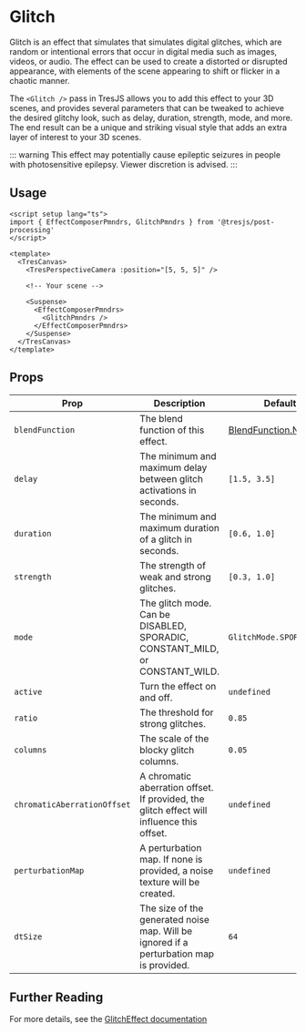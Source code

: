 # Glitch

<DocsDemo>
  <GlitchDemo />
</DocsDemo>

Glitch is an effect that simulates that simulates digital glitches, which are random or intentional errors that occur in digital media such as images, videos, or audio. The effect can be used to create a distorted or disrupted appearance, with elements of the scene appearing to shift or flicker in a chaotic manner.

The `<Glitch />` pass in TresJS allows you to add this effect to your 3D scenes, and provides several parameters that can be tweaked to achieve the desired glitchy look, such as delay, duration, strength, mode, and more. The end result can be a unique and striking visual style that adds an extra layer of interest to your 3D scenes.

::: warning
This effect may potentially cause epileptic seizures in people with photosensitive epilepsy. Viewer discretion is advised.
:::

## Usage

```vue{2,11-15}
<script setup lang="ts">
import { EffectComposerPmndrs, GlitchPmndrs } from '@tresjs/post-processing'
</script>

<template>
  <TresCanvas>
    <TresPerspectiveCamera :position="[5, 5, 5]" />

    <!-- Your scene -->

    <Suspense>
      <EffectComposerPmndrs>
        <GlitchPmndrs />
      </EffectComposerPmndrs>
    </Suspense>
  </TresCanvas>
</template>
```

## Props

| Prop                        | Description                                                                                                        | Default                                                                                                                                        |
| --------------------------- | ------------------------------------------------------------------------------------------------------------------ | ---------------------------------------------------------------------------------------------------------------------------------------------- |
| `blendFunction`             | The blend function of this effect.                                                      | [BlendFunction.NORMAL](https://github.com/pmndrs/postprocessing/blob/3fbe7b770f826019933b1386d27ebc04315feb00/src/enums/BlendFunction.js#L36) |
| `delay`                     | The minimum and maximum delay between glitch activations in seconds.                                               | `[1.5, 3.5]`                                                                                                                                   |
| `duration`                  | The minimum and maximum duration of a glitch in seconds.                                                           | `[0.6, 1.0]`                                                                                                                                   |
| `strength`                  | The strength of weak and strong glitches.                                                                          | `[0.3, 1.0]`                                                                                                                                   |
| `mode`                      | The glitch mode. Can be DISABLED, SPORADIC, CONSTANT_MILD, or CONSTANT_WILD.                                       | `GlitchMode.SPORADIC`                                                                                                                          |
| `active`                    | Turn the effect on and off.                                                                                        | `undefined`                                                                                                                                    |
| `ratio`                     | The threshold for strong glitches.                                                                                 | `0.85`                                                                                                                                         |
| `columns`                   | The scale of the blocky glitch columns.                                                                            | `0.05`                                                                                                                                         |
| `chromaticAberrationOffset` | A chromatic aberration offset. If provided, the glitch effect will influence this offset.                          | `undefined`                                                                                                                                    |
| `perturbationMap`           | A perturbation map. If none is provided, a noise texture will be created.                                          | `undefined`                                                                                                                                    |
| `dtSize`                    | The size of the generated noise map. Will be ignored if a perturbation map is provided.                            | `64`                                                                                                                                           |

## Further Reading
For more details, see the [GlitchEffect documentation](https://pmndrs.github.io/postprocessing/public/docs/class/src/effects/GlitchEffect.js~GlitchEffect.html)
